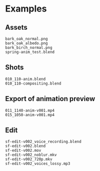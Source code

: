 # Examples

## Assets

```plaintext
bark_oak_normal.png
bark_oak_albedo.png
bark_birch_normal.png
spring-anim_test.blend
```

## Shots

```plaintext
010_110-anim.blend
010_110-compositing.blend
```

## Export of animation preview

```plaintext
011_1140-anim-v001.mp4
015_1050-anim-v001.mp4
```


## Edit

```plaintext
sf-edit-v002_voice_recording.blend
sf-edit-v002.blend
sf-edit-v002.mov
sf-edit-v002_noblur.mkv
sf-edit-v002_720p.mkv
sf-edit-v002_voices_lossy.mp3
```

